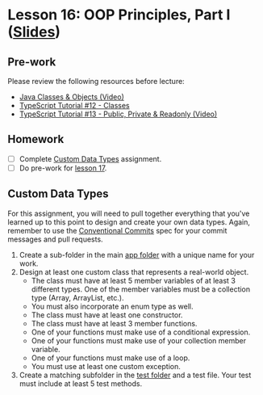 # Lesson 16: OOP Principles, Part I ([Slides](../slides/#lesson_16))

## Pre-work

Please review the following resources before lecture:

* [Java Classes & Objects (Video)](https://www.youtube.com/watch?v=IUqKuGNasdM)
* [TypeScript Tutorial #12 - Classes](https://www.youtube.com/watch?v=OsFwOzr3_sE)
* [TypeScript Tutorial #13 - Public, Private & Readonly (Video)](https://www.youtube.com/watch?v=aYmnwDlPB8s)

## Homework

- [ ] Complete [Custom Data Types](#custom-data-types) assignment.
- [ ] Do pre-work for [lesson 17](/lesson_17/).

## Custom Data Types

For this assignment, you will need to pull together everything that you've learned up to this point to design and create your own data types. Again, remember to use the [Conventional Commits][conventional-commits] spec for your commit messages and pull requests.

1. Create a sub-folder in the main [app folder][lesson16-folder] with a unique name for your work.
2. Design at least one custom class that represents a real-world object.
    * The class must have at least 5 member variables of at least 3 different types. One of the member variables must be a collection type (Array, ArrayList, etc.).
    * You must also incorporate an enum type as well.
    * The class must have at least one constructor.
    * The class must have at least 3 member functions.
    * One of your functions must make use of a conditional expression.
    * One of your functions must make use of your collection member variable.
    * One of your functions must make use of a loop.
    * You must use at least one custom exception.
3. Create a matching subfolder in the [test folder][test-folder] and a test file. Your test must include at least 5 test methods.

[lesson16-folder]: ./objects/objects_app/src/main/java/com/codedifferently/lesson16/
[test-folder]: ./objects/objects_app/src/test/java/com/codedifferently/lesson16/
[conventional-commits]: https://www.conventionalcommits.org/en/v3.0.0/

